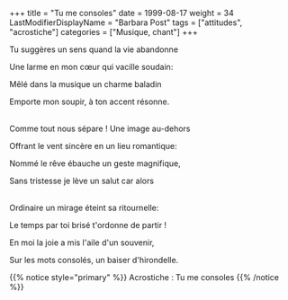 +++
title = "Tu me consoles"
date = 1999-08-17
weight = 34
LastModifierDisplayName = "Barbara Post"
tags = ["attitudes", "acrostiche"]
categories = ["Musique, chant"]
+++

Tu suggères un sens quand la vie abandonne

Une larme en mon cœur qui vacille soudain:

Mêlé dans la musique un charme baladin

Emporte mon soupir, à ton accent résonne.

 \
Comme tout nous sépare ! Une image au-dehors

Offrant le vent sincère en un lieu romantique:

Nommé le rêve ébauche un geste magnifique,

Sans tristesse je lève un salut car alors

 \
Ordinaire un mirage éteint sa ritournelle:

Le temps par toi brisé t'ordonne de partir !

En moi la joie a mis l'aile d'un souvenir,

Sur les mots consolés, un baiser d'hirondelle.

{{% notice style="primary" %}}
Acrostiche : Tu me consoles
{{% /notice %}}
